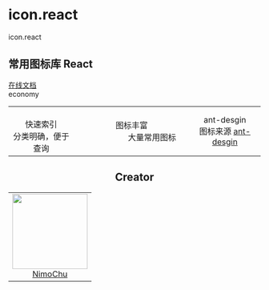 # icon.react

<!--MR-D{tpl: 'home'}-->

<!-- MARKRUN-HTML
<style>h1 {display:none;}</style>
-->

<div class="face-one-intro">
    <div class="face-one-intro-title">icon.react</div>
    <h2 class="face-one-intro-desc">
        常用图标库 React
    </h2>
    <div class="face-one-intro-tool">
        <a href="https://onface.github.io/icon.react" class="face-one-intro-btn face-one-intro-btn--primary mr-online-hide" >在线文档</a>
        <!-- MARKRUN-HTML
            <a href="./doc/intro.md" class="face-one-intro-btn face-one-intro-btn--primary">指引</a>
            <a href="http://github.com/onface/icon.react" class="face-one-intro-btn">GITHUB</a>
        -->
    </div>
</div>
<div class="face-one-feature">
    <table style="width:100%;" data-comments="In order to github typesetting so use the table tag" >
        <tr>
            <td align="center" >
                <div class="face-one-feature-item">
                    <img src="./doc/theme/media/search-1.svg" alt="" class="face-one-feature-item-photo">
                    <br />
                    <div class="face-one-feature-item-label">快速索引</div>
                    <div class="face-one-feature-item-desc">
                        分类明确，便于查询
                    </div>
                </div>
            </td>
            <td align="center" >
                <div class="face-one-feature-item">
                    <img src="./doc/theme/media/cogwheel.svg" alt="" class="face-one-feature-item-photo">
                    <br />
                    <div class="face-one-feature-item-label">图标丰富</div>
                    <div class="face-one-feature-item-desc">
                        大量常用图标
                    </div>
                </div>
            </td>
            <td align="center" >
                <div class="face-one-feature-item">
                    <img src="./doc/theme/media/economy.svg" alt="" class="face-one-feature-item-photo">
                    <br />
                    <div class="face-one-feature-item-label">ant-desgin</div>
                    <div class="face-one-feature-item-desc">
                        图标来源 <a class="face-one-feature-item-desc-link" href="http://iconfont.cn/collections/detail?spm=a313x.7781069.1998910419.d9df05512&cid=790">ant-desgin</a>
                    </div>
                </div>
            </td>
            economy
        </tr>
    </table>
</div>

<h2 style="text-align:center;">Creator</h2>
<div class="face-one-feature">
    <table style="width:100%;" data-comments="In order to github typesetting so use the table tag" >
        <tr>
            <td align="center" >
                <a class="face-one-feature-item" href="https://github.com/nimojs">
                    <img src="https://github.com/nimojs.png" width="150 height="150" alt="" class="face-one-feature-item-avatar">
                    <br />
                    <div class="face-one-feature-item-label">NimoChu</div>
                </a>
            </td>
        </tr>
    </table>
</div>
